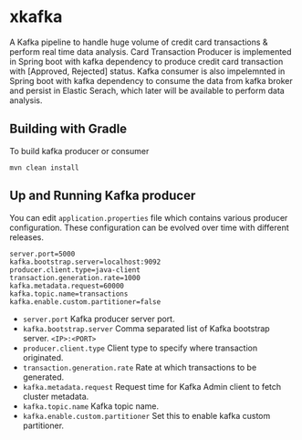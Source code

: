 # xkafka
A Kafka pipeline to handle huge volume of credit card transactions & perform real time data analysis. Card Transaction Producer is implemented in Spring boot with kafka dependency to produce credit card transaction with [Approved, Rejected] status. Kafka consumer is also impelemnted in Spring boot with kafka dependency to consume the data from kafka broker and persist in Elastic Serach, which later will be available to perform data analysis. 
## Building with Gradle
To build kafka producer or consumer 
```
mvn clean install
```
## Up and Running Kafka producer
You can edit `application.properties` file which contains various producer configuration.
These configuration can be evolved over time with different releases.
```
server.port=5000
kafka.bootstrap.server=localhost:9092
producer.client.type=java-client
transaction.generation.rate=1000
kafka.metadata.request=60000
kafka.topic.name=transactions
kafka.enable.custom.partitioner=false
```
* `server.port` Kafka producer server port.
* `kafka.bootstrap.server` Comma separated list of Kafka bootstrap server. `<IP>:<PORT>` 
* `producer.client.type` Client type to specify where transaction originated.
* `transaction.generation.rate` Rate at which transactions to be generated.
* `kafka.metadata.request` Request time for Kafka Admin client to fetch cluster metadata.
* `kafka.topic.name` Kafka topic name.
* `kafka.enable.custom.partitioner` Set this to enable kafka custom partitioner.




